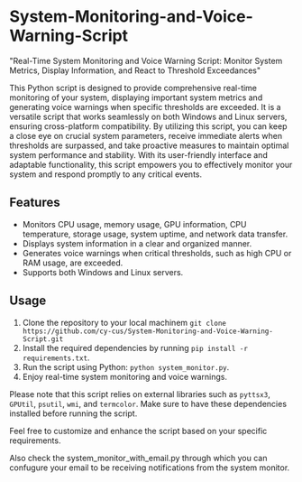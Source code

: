 # System-Monitoring-and-Voice-Warning-Script
"Real-Time System Monitoring and Voice Warning Script: Monitor System Metrics, Display Information, and React to Threshold Exceedances"

This Python script is designed to provide comprehensive real-time monitoring of your system, displaying important system metrics and generating voice warnings when specific thresholds are exceeded. It is a versatile script that works seamlessly on both Windows and Linux servers, ensuring cross-platform compatibility. By utilizing this script, you can keep a close eye on crucial system parameters, receive immediate alerts when thresholds are surpassed, and take proactive measures to maintain optimal system performance and stability. With its user-friendly interface and adaptable functionality, this script empowers you to effectively monitor your system and respond promptly to any critical events.

## Features
- Monitors CPU usage, memory usage, GPU information, CPU temperature, storage usage, system uptime, and network data transfer.
- Displays system information in a clear and organized manner.
- Generates voice warnings when critical thresholds, such as high CPU or RAM usage, are exceeded.
- Supports both Windows and Linux servers.

## Usage
1. Clone the repository to your local machinem `git clone https://github.com/cy-cus/System-Monitoring-and-Voice-Warning-Script.git`
2. Install the required dependencies by running `pip install -r requirements.txt`.
3. Run the script using Python: `python system_monitor.py`.
4. Enjoy real-time system monitoring and voice warnings.

Please note that this script relies on external libraries such as `pyttsx3`, `GPUtil`, `psutil`, `wmi`, and `termcolor`. Make sure to have these dependencies installed before running the script.

Feel free to customize and enhance the script based on your specific requirements.

Also check the system_monitor_with_email.py through which you can confugure your email to be receiving notifications from the system monitor.



